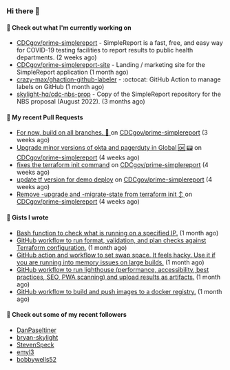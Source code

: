 ### Hi there 👋

#### 🚀 Check out what I'm currently working on

- [CDCgov/prime-simplereport](https://github.com/CDCgov/prime-simplereport) - SimpleReport is a fast, free, and easy way for COVID-19 testing facilities to report results to public health departments. (2 weeks ago)
- [CDCgov/prime-simplereport-site](https://github.com/CDCgov/prime-simplereport-site) - Landing / marketing site for the SimpleReport application (1 month ago)
- [crazy-max/ghaction-github-labeler](https://github.com/crazy-max/ghaction-github-labeler) - :octocat: GitHub Action to manage labels on GitHub (1 month ago)
- [skylight-hq/cdc-nbs-prop](https://github.com/skylight-hq/cdc-nbs-prop) - Copy of the SimpleReport repository for the NBS proposal (August 2022). (3 months ago)

#### 🔨 My recent Pull Requests

- [For now, build on all branches. :construction: ](https://github.com/CDCgov/prime-simplereport/pull/4641) on [CDCgov/prime-simplereport](https://github.com/CDCgov/prime-simplereport) (3 weeks ago)
- [Upgrade minor versions of okta and pagerduty in Global :ok: :pager:](https://github.com/CDCgov/prime-simplereport/pull/4614) on [CDCgov/prime-simplereport](https://github.com/CDCgov/prime-simplereport) (4 weeks ago)
- [fixes the terraform init command](https://github.com/CDCgov/prime-simplereport/pull/4598) on [CDCgov/prime-simplereport](https://github.com/CDCgov/prime-simplereport) (4 weeks ago)
- [update tf version for demo deploy](https://github.com/CDCgov/prime-simplereport/pull/4597) on [CDCgov/prime-simplereport](https://github.com/CDCgov/prime-simplereport) (4 weeks ago)
- [Remove -upgrade and -migrate-state from terraform init :arrow_up_down: ](https://github.com/CDCgov/prime-simplereport/pull/4594) on [CDCgov/prime-simplereport](https://github.com/CDCgov/prime-simplereport) (4 weeks ago)

#### 📓 Gists I wrote

- [Bash function to check what is running on a specified IP.](https://gist.github.com/ce30489841fdedc021675981308a399e) (1 month ago)
- [GitHub workflow to run format, validation, and plan checks against Terraform configuration.](https://gist.github.com/0295eabded9fd7994e0e04b86accdc41) (1 month ago)
- [GitHub action and workflow to set swap space. It feels hacky. Use it if you are running into memory issues on large builds.](https://gist.github.com/1c13dca8dc96ed4947f016aae19aacff) (1 month ago)
- [GitHub workflow to run lighthouse (performance, accessibility, best practices, SEO, PWA scanning) and upload results as artifacts.](https://gist.github.com/60fe04c78d86f2bfb5bbf02484826ebe) (1 month ago)
- [GitHub workflow to build and push images to a docker registry.](https://gist.github.com/7845bd98166fd71f05bf829631b23ba7) (1 month ago)

#### 👯 Check out some of my recent followers

- [DanPaseltiner](https://github.com/DanPaseltiner)
- [bryan-skylight](https://github.com/bryan-skylight)
- [StevenSpeck](https://github.com/StevenSpeck)
- [emyl3](https://github.com/emyl3)
- [bobbywells52](https://github.com/bobbywells52)
